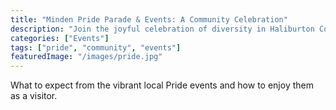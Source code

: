 ```yaml
---
title: "Minden Pride Parade & Events: A Community Celebration"
description: "Join the joyful celebration of diversity in Haliburton County."
categories: ["Events"]
tags: ["pride", "community", "events"]
featuredImage: "/images/pride.jpg"
---
```


What to expect from the vibrant local Pride events and how to enjoy them as a visitor. 